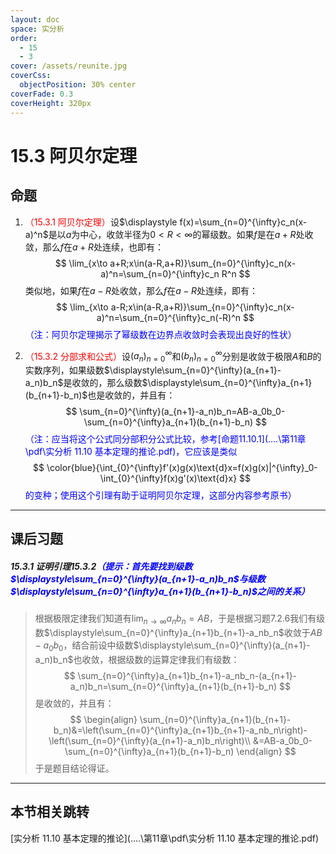 ```yaml
---
layout: doc
space: 实分析
order:
  - 15
  - 3
cover: /assets/reunite.jpg
coverCss:
  objectPosition: 30% center
coverFade: 0.3
coverHeight: 320px
---
```

# 15.3 阿贝尔定理

## 命题

1. <span style='color:red'>（15.3.1 阿贝尔定理）</span>设$\displaystyle f(x)=\sum_{n=0}^{\infty}c_n(x-a)^n$是以$a$为中心，收敛半径为$0<R<\infty$的幂级数。如果$f$是在$a+R$处收敛，那么$f$在$a+R$处连续，也即有：
   $$
   \lim_{x\to a+R;x\in(a-R,a+R)}\sum_{n=0}^{\infty}c_n(x-a)^n=\sum_{n=0}^{\infty}c_n R^n
   $$
   类似地，如果$f$在$a-R$处收敛，那么$f$在$a-R$处连续，即有：
   $$
   \lim_{x\to a-R;x\in(a-R,a+R)}\sum_{n=0}^{\infty}c_n(x-a)^n=\sum_{n=0}^{\infty}c_n(-R)^n
   $$
   <span style='color:blue'>（注：阿贝尔定理揭示了幂级数在边界点收敛时会表现出良好的性状）</span>

2. <span style='color:red'>（15.3.2 分部求和公式）</span>设$(a_n)_{n=0}^{\infty}$和$(b_n)_{n=0}^{\infty}$分别是收敛于极限$A$和$B$的实数序列，如果级数$\displaystyle\sum_{n=0}^{\infty}(a_{n+1}-a_n)b_n$是收敛的，那么级数$\displaystyle\sum_{n=0}^{\infty}a_{n+1}(b_{n+1}-b_n)$也是收敛的，并且有：
   $$
   \sum_{n=0}^{\infty}(a_{n+1}-a_n)b_n=AB-a_0b_0-\sum_{n=0}^{\infty}a_{n+1}(b_{n+1}-b_n)
   $$
   <span style='color:blue'>（注：应当将这个公式同分部积分公式比较，参考[命题11.10.1](..\..\第11章\pdf\实分析 11.10 基本定理的推论.pdf)，它应该是类似</span>
   $$
   \color{blue}{\int_{0}^{\infty}f'(x)g(x)\text{d}x=f(x)g(x)|^{\infty}_0-\int_{0}^{\infty}f(x)g'(x)\text{d}x}
   $$
   <span style='color:blue'>的变种；使用这个引理有助于证明阿贝尔定理，这部分内容参考原书）</span>

---

## 课后习题

##### 15.3.1 证明引理15.3.2<span style='color:blue'>（提示：首先要找到级数$\displaystyle\sum_{n=0}^{\infty}(a_{n+1}-a_n)b_n$与级数$\displaystyle\sum_{n=0}^{\infty}a_{n+1}(b_{n+1}-b_n)$之间的关系）</span>

> 根据极限定律我们知道有$\displaystyle\lim_{n\to\infty}a_nb_n=AB$，于是根据习题7.2.6我们有级数$\displaystyle\sum_{n=0}^{\infty}a_{n+1}b_{n+1}-a_nb_n$收敛于$AB-a_0b_0$，结合前设中级数$\displaystyle\sum_{n=0}^{\infty}(a_{n+1}-a_n)b_n$也收敛，根据级数的运算定律我们有级数：
> $$
> \sum_{n=0}^{\infty}a_{n+1}b_{n+1}-a_nb_n-(a_{n+1}-a_n)b_n=\sum_{n=0}^{\infty}a_{n+1}(b_{n+1}-b_n)
> $$
> 是收敛的，并且有：
> $$
> \begin{align}
> \sum_{n=0}^{\infty}a_{n+1}(b_{n+1}-b_n)&=\left(\sum_{n=0}^{\infty}a_{n+1}b_{n+1}-a_nb_n\right)-\left(\sum_{n=0}^{\infty}(a_{n+1}-a_n)b_n\right)\\
> &=AB-a_0b_0-\sum_{n=0}^{\infty}a_{n+1}(b_{n+1}-b_n)
> \end{align}
> $$
> 于是题目结论得证。

---

## 本节相关跳转

[实分析 11.10 基本定理的推论](..\..\第11章\pdf\实分析 11.10 基本定理的推论.pdf)